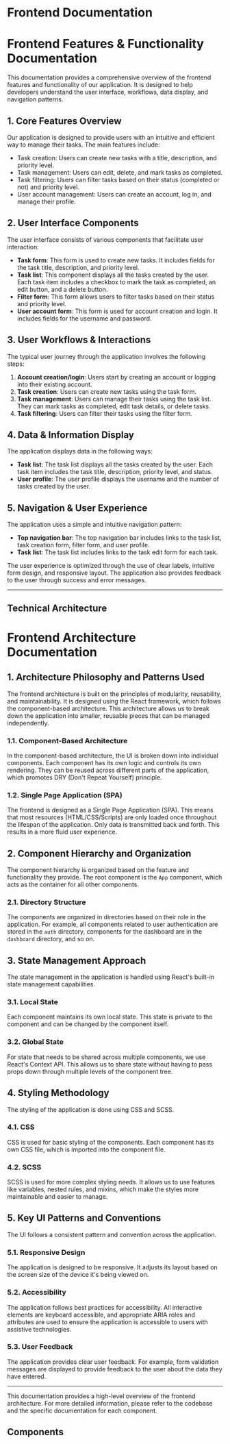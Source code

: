 # Frontend Documentation

# Frontend Features & Functionality Documentation

This documentation provides a comprehensive overview of the frontend features and functionality of our application. It is designed to help developers understand the user interface, workflows, data display, and navigation patterns.

## 1. Core Features Overview

Our application is designed to provide users with an intuitive and efficient way to manage their tasks. The main features include:

- Task creation: Users can create new tasks with a title, description, and priority level.
- Task management: Users can edit, delete, and mark tasks as completed.
- Task filtering: Users can filter tasks based on their status (completed or not) and priority level.
- User account management: Users can create an account, log in, and manage their profile.

## 2. User Interface Components

The user interface consists of various components that facilitate user interaction:

- **Task form**: This form is used to create new tasks. It includes fields for the task title, description, and priority level.
- **Task list**: This component displays all the tasks created by the user. Each task item includes a checkbox to mark the task as completed, an edit button, and a delete button.
- **Filter form**: This form allows users to filter tasks based on their status and priority level.
- **User account form**: This form is used for account creation and login. It includes fields for the username and password.

## 3. User Workflows & Interactions

The typical user journey through the application involves the following steps:

1. **Account creation/login**: Users start by creating an account or logging into their existing account.
2. **Task creation**: Users can create new tasks using the task form.
3. **Task management**: Users can manage their tasks using the task list. They can mark tasks as completed, edit task details, or delete tasks.
4. **Task filtering**: Users can filter their tasks using the filter form.

## 4. Data & Information Display

The application displays data in the following ways:

- **Task list**: The task list displays all the tasks created by the user. Each task item includes the task title, description, priority level, and status.
- **User profile**: The user profile displays the username and the number of tasks created by the user.

## 5. Navigation & User Experience

The application uses a simple and intuitive navigation pattern:

- **Top navigation bar**: The top navigation bar includes links to the task list, task creation form, filter form, and user profile.
- **Task list**: The task list includes links to the task edit form for each task.

The user experience is optimized through the use of clear labels, intuitive form design, and responsive layout. The application also provides feedback to the user through success and error messages.

---

## Technical Architecture

# Frontend Architecture Documentation

## 1. Architecture Philosophy and Patterns Used

The frontend architecture is built on the principles of modularity, reusability, and maintainability. It is designed using the React framework, which follows the component-based architecture. This architecture allows us to break down the application into smaller, reusable pieces that can be managed independently. 

### 1.1. Component-Based Architecture

In the component-based architecture, the UI is broken down into individual components. Each component has its own logic and controls its own rendering. They can be reused across different parts of the application, which promotes DRY (Don't Repeat Yourself) principle.

### 1.2. Single Page Application (SPA)

The frontend is designed as a Single Page Application (SPA). This means that most resources (HTML/CSS/Scripts) are only loaded once throughout the lifespan of the application. Only data is transmitted back and forth. This results in a more fluid user experience.

## 2. Component Hierarchy and Organization

The component hierarchy is organized based on the feature and functionality they provide. The root component is the `App` component, which acts as the container for all other components.

### 2.1. Directory Structure

The components are organized in directories based on their role in the application. For example, all components related to user authentication are stored in the `auth` directory, components for the dashboard are in the `dashboard` directory, and so on.

## 3. State Management Approach

The state management in the application is handled using React's built-in state management capabilities. 

### 3.1. Local State

Each component maintains its own local state. This state is private to the component and can be changed by the component itself.

### 3.2. Global State

For state that needs to be shared across multiple components, we use React's Context API. This allows us to share state without having to pass props down through multiple levels of the component tree.

## 4. Styling Methodology

The styling of the application is done using CSS and SCSS. 

### 4.1. CSS

CSS is used for basic styling of the components. Each component has its own CSS file, which is imported into the component file.

### 4.2. SCSS

SCSS is used for more complex styling needs. It allows us to use features like variables, nested rules, and mixins, which make the styles more maintainable and easier to manage.

## 5. Key UI Patterns and Conventions

The UI follows a consistent pattern and convention across the application. 

### 5.1. Responsive Design

The application is designed to be responsive. It adjusts its layout based on the screen size of the device it's being viewed on.

### 5.2. Accessibility

The application follows best practices for accessibility. All interactive elements are keyboard accessible, and appropriate ARIA roles and attributes are used to ensure the application is accessible to users with assistive technologies.

### 5.3. User Feedback

The application provides clear user feedback. For example, form validation messages are displayed to provide feedback to the user about the data they have entered.

---

This documentation provides a high-level overview of the frontend architecture. For more detailed information, please refer to the codebase and the specific documentation for each component.

## Components

